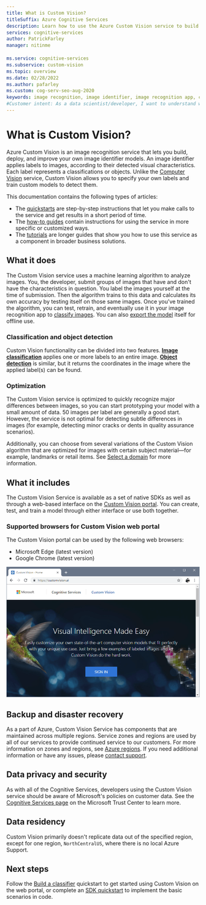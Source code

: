 ```yaml
---
title: What is Custom Vision?
titleSuffix: Azure Cognitive Services
description: Learn how to use the Azure Custom Vision service to build custom AI models to detect objects or classify images.
services: cognitive-services
author: PatrickFarley
manager: nitinme

ms.service: cognitive-services
ms.subservice: custom-vision
ms.topic: overview
ms.date: 02/28/2022
ms.author: pafarley
ms.custom: cog-serv-seo-aug-2020
keywords: image recognition, image identifier, image recognition app, custom vision
#Customer intent: As a data scientist/developer, I want to understand what the Custom Vision service does so that I can determine if it's suitable for my project.
---
```


# What is Custom Vision?

Azure Custom Vision is an image recognition service that lets you build, deploy, and improve your own image identifier models. An image identifier applies labels to images, according to their detected visual characteristics. Each label represents a classifications or objects. Unlike the [Computer Vision](../computer-vision/overview.md) service, Custom Vision allows you to specify your own labels and train custom models to detect them.

This documentation contains the following types of articles:
* The [quickstarts](./getting-started-build-a-classifier.md) are step-by-step instructions that let you make calls to the service and get results in a short period of time.
* The [how-to guides](./test-your-model.md) contain instructions for using the service in more specific or customized ways.
* The [tutorials](./iot-visual-alerts-tutorial.md) are longer guides that show you how to use this service as a component in broader business solutions.
<!--* The [conceptual articles](Vision-API-How-to-Topics/call-read-api.md) provide in-depth explanations of the service's functionality and features.-->

## What it does

The Custom Vision service uses a machine learning algorithm to analyze images. You, the developer, submit groups of images that have and don't have the characteristics in question. You label the images yourself at the time of submission. Then the algorithm trains to this data and calculates its own accuracy by testing itself on those same images. Once you've trained the algorithm, you can test, retrain, and eventually use it in your image recognition app to [classify images](getting-started-build-a-classifier.md). You can also [export the model](export-your-model.md) itself for offline use.

### Classification and object detection

Custom Vision functionality can be divided into two features. **[Image classification](getting-started-build-a-classifier.md)** applies one or more labels to an entire image. **[Object detection](get-started-build-detector.md)** is similar, but it returns the coordinates in the image where the applied label(s) can be found.

### Optimization

The Custom Vision service is optimized to quickly recognize major differences between images, so you can start prototyping your model with a small amount of data. 50 images per label are generally a good start. However, the service is not optimal for detecting subtle differences in images (for example, detecting minor cracks or dents in quality assurance scenarios).

Additionally, you can choose from several variations of the Custom Vision algorithm that are optimized for images with certain subject material&mdash;for example, landmarks or retail items. See [Select a domain](select-domain.md) for more information.

## What it includes

The Custom Vision Service is available as a set of native SDKs as well as through a web-based interface on the [Custom Vision portal](https://customvision.ai/). You can create, test, and train a model through either interface or use both together.

### Supported browsers for Custom Vision web portal

The Custom Vision portal can be used by the following web browsers:
-	Microsoft Edge (latest version)
-	Google Chrome (latest version)

![Custom Vision website in a Chrome browser window](media/browser-home.png)

## Backup and disaster recovery

As a part of Azure, Custom Vision Service has components that are maintained across multiple regions. Service zones and regions are used by all of our services to provide continued service to our customers. For more information on zones and regions, see [Azure regions](../../availability-zones/az-overview.md). If you need additional information or have any issues, please [contact support](/answers/topics/azure-custom-vision.html).


## Data privacy and security

As with all of the Cognitive Services, developers using the Custom Vision service should be aware of Microsoft's policies on customer data. See the [Cognitive Services page](https://www.microsoft.com/trustcenter/cloudservices/cognitiveservices) on the Microsoft Trust Center to learn more.

## Data residency

Custom Vision primarily doesn't replicate data out of the specified region, except for one region, `NorthCentralUS`, where there is no local Azure Support.

## Next steps

Follow the [Build a classifier](getting-started-build-a-classifier.md) quickstart to get started using Custom Vision on the web portal, or complete an [SDK quickstart](quickstarts/image-classification.md) to implement the basic scenarios in code.